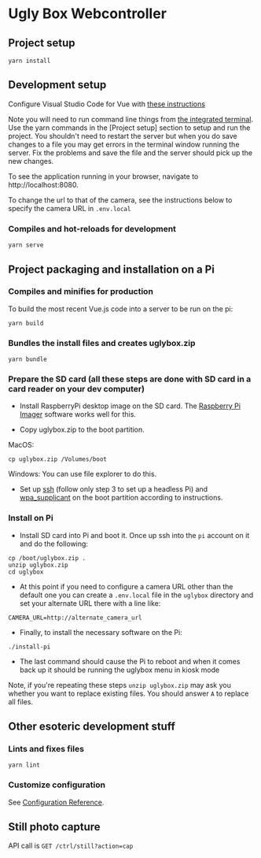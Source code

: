 # Ugly Box Webcontroller

## Project setup
```
yarn install
```

## Development setup
Configure Visual Studio Code for Vue with [these instructions](https://code.visualstudio.com/docs/nodejs/vuejs-tutorial)

Note you will need to run command line things from [the integrated terminal](https://code.visualstudio.com/docs/nodejs/nodejs-tutorial#_integrated-terminal).
Use the yarn commands in the [Project setup]  section to setup and run the project.
You shouldn't need to restart the server but when you do save changes to a file you may get errors in the terminal window running the server. Fix the problems and save the file and the server should pick up the new changes.

To see the application running in your browser, navigate to http://localhost:8080.

To change the url to that of the camera, see the instructions below to specify the camera URL in `.env.local`

### Compiles and hot-reloads for development
```
yarn serve
```

## Project packaging and installation on a Pi

### Compiles and minifies for production
To build the most recent Vue.js code into a server to be run on the pi:
```
yarn build
```

### Bundles the install files and creates uglybox.zip
```
yarn bundle
```

### Prepare the SD card (all these steps are done with SD card in a card reader on your dev computer)
- Install RaspberryPi desktop image on the SD card. The [Raspberry Pi Imager](https://www.raspberrypi.org/software/) software works well for this.

- Copy uglybox.zip to the boot partition.

MacOS:
```
cp uglybox.zip /Volumes/boot
```

Windows: You can use file explorer to do this.

- Set up [ssh](https://www.raspberrypi.org/documentation/remote-access/ssh/) (follow only step 3 to set up a headless Pi) and [wpa_supplicant](https://www.raspberrypi.org/documentation/configuration/wireless/headless.md) on the boot partition according to instructions.

### Install on Pi

- Install SD card into Pi and boot it. Once up ssh into the `pi` account on it and do the following:

```
cp /boot/uglybox.zip .
unzip uglybox.zip
cd uglybox
```

- At this point if you need to configure a camera URL other than the default one you can create a `.env.local` file in the `uglybox` directory and set your alternate URL there with a line like:

```
CAMERA_URL=http://alternate_camera_url
```

- Finally, to install the necessary software on the Pi:

```
./install-pi
```

- The last command should cause the Pi to reboot and when it comes back up it should be running the uglybox menu in kiosk mode

Note, if you're repeating these steps `unzip uglybox.zip` may ask you whether you want to replace existing files. You should answer `A` to replace all files.

## Other esoteric development stuff

### Lints and fixes files
```
yarn lint
```

### Customize configuration
See [Configuration Reference](https://cli.vuejs.org/config/).

## Still photo capture

API call is `GET /ctrl/still?action=cap`
